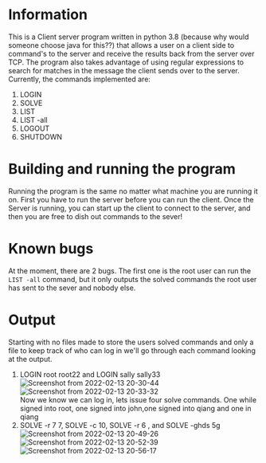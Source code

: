 # Information
This is a Client server program written in python 3.8 (because why would someone choose java for this??) that allows a user on a client side to command's to the server and receive the results back from the server over TCP. The program also takes advantage of using regular expressions to search for matches in the message the client sends over to the server.
Currently, the commands implemented are:
  1. LOGIN
  2. SOLVE
  3. LIST
  4. LIST -all
  5. LOGOUT
  6. SHUTDOWN

# Building and running the program 
Running the program is the same no matter what machine you are running it on. First you have to run the server before you can run the client. Once the Server is running, you can start up the client to connect to the server, and then you are free to dish out commands to the sever!

# Known bugs 
At the moment, there are 2 bugs. The first one is the root user can run the `LIST -all` command, but it only outputs the solved commands the root user has sent to the sever and nobody else.  

# Output
Starting with no files made to store the users solved commands and only a file to keep track of who can log in we'll go through each command looking at the output.
   1. LOGIN root root22 and LOGIN sally sally33                                                                                                                  
   ![Screenshot from 2022-02-13 20-30-44](https://user-images.githubusercontent.com/69600850/153786188-81aa2233-7226-473d-b600-76732e822c8f.png)  <br>
   ![Screenshot from 2022-02-13 20-33-32](https://user-images.githubusercontent.com/69600850/153785942-ed6fda4b-3330-4722-8663-a3d10c093236.png)  
Now we know we can log in, lets issue four solve commands. One while signed into root, one signed into john,one signed into qiang and one in qiang
  2. SOLVE -r 7 7, SOLVE -c 10, SOLVE -r 6 , and SOLVE -ghds 5g
  ![Screenshot from 2022-02-13 20-49-26](https://user-images.githubusercontent.com/69600850/153786705-06a990fe-615f-4a31-83ad-93aa4b9b0d1c.png)  
  ![Screenshot from 2022-02-13 20-52-39](https://user-images.githubusercontent.com/69600850/153786909-ba9cc518-2275-42f4-9f7a-519a12a87b15.png)  
  ![Screenshot from 2022-02-13 20-56-17](https://user-images.githubusercontent.com/69600850/153787082-98fe7a2d-b27a-4c00-ae71-7889d04a4080.png)
